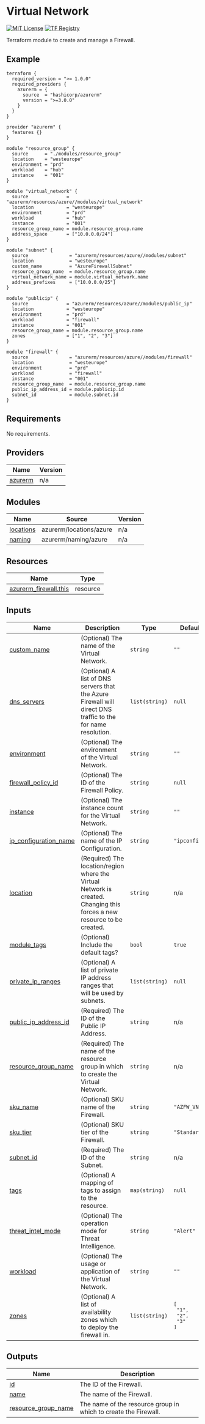 # Virtual Network
[![MIT License](https://img.shields.io/badge/license-MIT-orange.svg)](LICENSE) [![TF Registry](https://img.shields.io/badge/terraform-registry-blue.svg)](https://registry.terraform.io/modules/azurerm/resources/azure/latest/submodules/firewall)

Terraform module to create and manage a Firewall.

## Example

```hcl
terraform {
  required_version = ">= 1.0.0"
  required_providers {
    azurerm = {
      source  = "hashicorp/azurerm"
      version = ">=3.0.0"
    }
  }
}

provider "azurerm" {
  features {}
}

module "resource_group" {
  source      = "./modules/resource_group"
  location    = "westeurope"
  environment = "prd"
  workload    = "hub"
  instance    = "001"
}

module "virtual_network" {
  source              = "azurerm/resources/azure//modules/virtual_network"
  location            = "westeurope"
  environment         = "prd"
  workload            = "hub"
  instance            = "001"
  resource_group_name = module.resource_group.name
  address_space       = ["10.0.0.0/24"]
}

module "subnet" {
  source               = "azurerm/resources/azure//modules/subnet"
  location             = "westeurope"
  custom_name          = "AzureFirewallSubnet"
  resource_group_name  = module.resource_group.name
  virtual_network_name = module.virtual_network.name
  address_prefixes     = ["10.0.0.0/25"]
}

module "publicip" {
  source              = "azurerm/resources/azure//modules/public_ip"
  location            = "westeurope"
  environment         = "prd"
  workload            = "firewall"
  instance            = "001"
  resource_group_name = module.resource_group.name
  zones               = ["1", "2", "3"]
}

module "firewall" {
  source               = "azurerm/resources/azure//modules/firewall"
  location             = "westeurope"
  environment          = "prd"
  workload             = "firewall"
  instance             = "001"
  resource_group_name  = module.resource_group.name
  public_ip_address_id = module.publicip.id
  subnet_id            = module.subnet.id
}
```

## Requirements

No requirements.

## Providers

| Name | Version |
|------|---------|
| <a name="provider_azurerm"></a> [azurerm](#provider\_azurerm) | n/a |

## Modules

| Name | Source | Version |
|------|--------|---------|
| <a name="module_locations"></a> [locations](#module\_locations) | azurerm/locations/azure | n/a |
| <a name="module_naming"></a> [naming](#module\_naming) | azurerm/naming/azure | n/a |

## Resources

| Name | Type |
|------|------|
| [azurerm_firewall.this](https://registry.terraform.io/providers/hashicorp/azurerm/latest/docs/resources/firewall) | resource |

## Inputs

| Name | Description | Type | Default | Required |
|------|-------------|------|---------|:--------:|
| <a name="input_custom_name"></a> [custom\_name](#input\_custom\_name) | (Optional) The name of the Virtual Network. | `string` | `""` | no |
| <a name="input_dns_servers"></a> [dns\_servers](#input\_dns\_servers) | (Optional) A list of DNS servers that the Azure Firewall will direct DNS traffic to the for name resolution. | `list(string)` | `null` | no |
| <a name="input_environment"></a> [environment](#input\_environment) | (Optional) The environment of the Virtual Network. | `string` | `""` | no |
| <a name="input_firewall_policy_id"></a> [firewall\_policy\_id](#input\_firewall\_policy\_id) | (Optional) The ID of the Firewall Policy. | `string` | `null` | no |
| <a name="input_instance"></a> [instance](#input\_instance) | (Optional) The instance count for the Virtual Network. | `string` | `""` | no |
| <a name="input_ip_configuration_name"></a> [ip\_configuration\_name](#input\_ip\_configuration\_name) | (Optional) The name of the IP Configuration. | `string` | `"ipconfig"` | no |
| <a name="input_location"></a> [location](#input\_location) | (Required) The location/region where the Virtual Network is created. Changing this forces a new resource to be created. | `string` | n/a | yes |
| <a name="input_module_tags"></a> [module\_tags](#input\_module\_tags) | (Optional) Include the default tags? | `bool` | `true` | no |
| <a name="input_private_ip_ranges"></a> [private\_ip\_ranges](#input\_private\_ip\_ranges) | (Optional) A list of private IP address ranges that will be used by subnets. | `list(string)` | `null` | no |
| <a name="input_public_ip_address_id"></a> [public\_ip\_address\_id](#input\_public\_ip\_address\_id) | (Required) The ID of the Public IP Address. | `string` | n/a | yes |
| <a name="input_resource_group_name"></a> [resource\_group\_name](#input\_resource\_group\_name) | (Required) The name of the resource group in which to create the Virtual Network. | `string` | n/a | yes |
| <a name="input_sku_name"></a> [sku\_name](#input\_sku\_name) | (Optional) SKU name of the Firewall. | `string` | `"AZFW_VNet"` | no |
| <a name="input_sku_tier"></a> [sku\_tier](#input\_sku\_tier) | (Optional) SKU tier of the Firewall. | `string` | `"Standard"` | no |
| <a name="input_subnet_id"></a> [subnet\_id](#input\_subnet\_id) | (Required) The ID of the Subnet. | `string` | n/a | yes |
| <a name="input_tags"></a> [tags](#input\_tags) | (Optional) A mapping of tags to assign to the resource. | `map(string)` | `null` | no |
| <a name="input_threat_intel_mode"></a> [threat\_intel\_mode](#input\_threat\_intel\_mode) | (Optional) The operation mode for Threat Intelligence. | `string` | `"Alert"` | no |
| <a name="input_workload"></a> [workload](#input\_workload) | (Optional) The usage or application of the Virtual Network. | `string` | `""` | no |
| <a name="input_zones"></a> [zones](#input\_zones) | (Optional) A list of availability zones which to deploy the firewall in. | `list(string)` | <pre>[<br>  "1",<br>  "2",<br>  "3"<br>]</pre> | no |

## Outputs

| Name | Description |
|------|-------------|
| <a name="output_id"></a> [id](#output\_id) | The ID of the Firewall. |
| <a name="output_name"></a> [name](#output\_name) | The name of the Firewall. |
| <a name="output_resource_group_name"></a> [resource\_group\_name](#output\_resource\_group\_name) | The name of the resource group in which to create the Firewall. |
